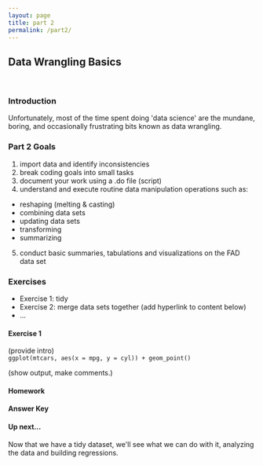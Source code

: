 ```yaml
---
layout: page
title: part 2
permalink: /part2/
---
```


## Data Wrangling Basics
<br>

### Introduction
Unfortunately, most of the time spent doing 'data science' are the mundane, boring, and occasionally frustrating bits known as data wrangling.  


###  Part 2 Goals

1. import data and identify inconsistencies
2. break coding goals into small tasks
3. document your work using a .do file (script)
4. understand and execute routine data manipulation operations such as:  
- reshaping (melting & casting)
- combining data sets
- updating data sets
- transforming 
- summarizing
5. conduct basic summaries, tabulations and visualizations on the FAD data set

### Exercises
- Exercise 1: tidy 
- Exercise 2: merge data sets together (add hyperlink to content below)
- ...

#### Exercise 1
(provide intro)   
    `ggplot(mtcars, aes(x = mpg, y = cyl)) + geom_point()`

(show output, make comments.)

#### Homework

#### Answer Key

#### Up next...
Now that we have a tidy dataset, we'll see what we can do with it, analyzing the data and building regressions.